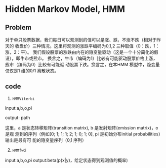 #  Hidden Markov Model, HMM

## Problem
 对于单只股票数据，我们每日可以观测到的值可以是涨、跌，不涨不跌（相对于昨天的
收盘价）三种情况。这⾥将观测的涨跌平编码为0,1,2 三种取值（0：跌，1：涨，2：平）。
我们假设股票的涨跌由内在的隐变量驱动（这是⼀个⼗分简化的假设），即⽜市或熊市。
换⾔之，⽜市（编码为1）⽐较有可能驱动股票价格上涨，熊市（编码为0）⽐较有可能驱
动股票下跌。换⾔之，在本HMM 模型中，隐变量仅仅是1 维的0/1 离散状态。
## code 
1. `HMMViterbi `

  input:a,b,o,pi

  output: path

这里，a 是状态转移矩阵(transition matrix), b 是发射矩阵(emission matrix)，o 是观
测到的序列（例如[0; 1; 1; 1; 2; 1; 0; 1; 0], pi 是初始分布initial probabilities）输出是最有可
能的隐变量序列（0,1 序列）

2. `HMMfwd`

input:a,b,o,pi
output:beta(p(x|y)，给定状态得到观测值的概率)
